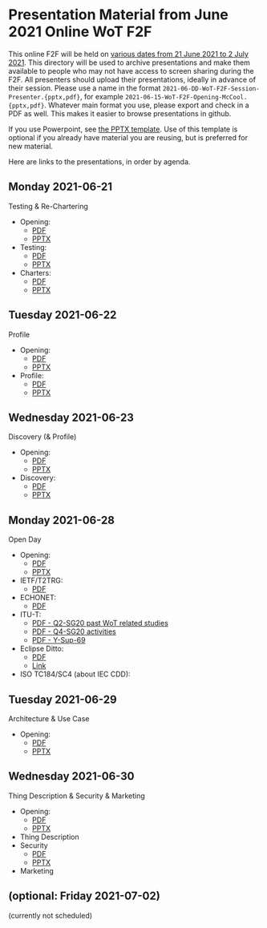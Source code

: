 # Presentation Material from June 2021 Online WoT F2F
This online F2F will be held on
[various dates from 21 June 2021 to 2 July 2021](https://www.w3.org/WoT/IG/wiki/F2F_meeting,_June_2021#Agenda).
This directory will be used to archive presentations and make them available to people
who may not have access to screen sharing during the F2F.
All presenters should upload their presentations, ideally in advance of their session.
Please use a name in the format `2021-06-DD-WoT-F2F-Session-Presenter.{pptx,pdf}`,
for example `2021-06-15-WoT-F2F-Opening-McCool.{pptx,pdf}`.
Whatever main format you use, please export and check in a PDF as well.
This makes it easier to browse presentations in github.

If you use Powerpoint, see 
[the PPTX template](Template-2021-06-DD-WoT-F2F-Session-Presenter.potx).
Use of this template is optional if you already have material you are reusing,
but is preferred for new material.

Here are links to the presentations, in order by agenda.

## Monday 2021-06-21
Testing & Re-Chartering
* Opening:
   - [PDF](2021-06-21-WoT-F2F-Opening-McCool.pdf)
   - [PPTX](2021-06-21-WoT-F2F-Opening-McCool.pptx)
* Testing:
   - [PDF](2021-06-21-WoT-F2F-Testing-McCool.pdf)
   - [PPTX](2021-06-21-WoT-F2F-Testing-McCool.pptx)
* Charters:
   - [PDF](2021-06-21-WoT-F2F-Charters-McCool.pdf)
   - [PPTX](2021-06-21-WoT-F2F-Charters-McCool.pptx)

## Tuesday 2021-06-22
Profile
* Opening:
   - [PDF](2021-06-22-WoT-F2F-Opening-McCool.pdf)
   - [PPTX](2021-06-22-WoT-F2F-Opening-McCool.pptx)
* Profile:
   - [PDF](2021-06-22-WoT-F2F-Profile-Lagally.pdf)
   - [PPTX](2021-06-22-WoT-F2F-Opening-Lagally.pptx)
  
## Wednesday 2021-06-23
Discovery (& Profile)
* Opening:
   - [PDF](2021-06-23-WoT-F2F-Opening-McCool.pdf)
   - [PPTX](2021-06-23-WoT-F2F-Opening-McCool.pptx)
* Discovery:
   - [PDF](2021-06-23-WoT-F2F-Discovery-McCool.pdf)
   - [PPTX](2021-06-23-WoT-F2F-Discovery-McCool.pptx)

## Monday 2021-06-28
Open Day
* Opening:
   - [PDF](2021-06-28-WoT-F2F-Opening-McCool.pdf)
   - [PPTX](2021-06-28-WoT-F2F-Opening-McCool.pptx)
* IETF/T2TRG:
   - [PDF](2021-06-28-WoT-F2F-Open-Day-IETF-T2TRG.pdf)
* ECHONET:
   - [PDF](https://github.com/w3c/wot/blob/main/PRESENTATIONS/2021-03-online-f2f/2021-03-15-ECHONET-Lite-WebAPI-ECHONET-Consortium.pdf)
* ITU-T:
   - [PDF - Q2-SG20 past WoT related studies](2021-06-28-WoT-F2F-Open-Day-ITU-T-Q2-SG20-past.pdf)
   - [PDF - Q4-SG20 activities](2021-06-28-WoT-F2F-Open-Day-ITU-T-Q4-SG20-Activities.pdf)
   - [PDF - Y-Sup-69](2021-06-28-WoT-F2F-Open-Day-ITU-T-Y-Sup-69-Web-DM.pdf)
* Eclipse Ditto:
   - [PDF](2021-06-28-WoT-F2F-EclipseDitto-Jaeckle.pdf)
   - [Link](https://www.eclipse.org/ditto/slides/2021_06_ditto-in-20-min/)
* ISO TC184/SC4 (about IEC CDD):

## Tuesday 2021-06-29
Architecture & Use Case
* Opening:
   - [PDF](2021-06-29-WoT-F2F-Opening-McCool.pdf)
   - [PPTX](2021-06-29-WoT-F2F-Opening-McCool.pptx)

## Wednesday 2021-06-30
Thing Description & Security & Marketing
* Opening:
   - [PDF](2021-06-30-WoT-F2F-Opening-McCool.pdf)
   - [PPTX](2021-06-30-WoT-F2F-Opening-McCool.pptx)
* Thing Description
* Security
   - [PDF](2021-06-30-WoT-F2F-Security-McCool.pdf)
   - [PPTX](2021-06-30-WoT-F2F-Security-McCool.pptx)
* Marketing

## (optional: Friday 2021-07-02)
(currently not scheduled)
